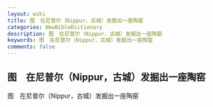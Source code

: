 ```yaml
---
layout: wiki
title: 图　在尼普尔（Nippur，古城）发掘出一座陶窑
categories: NewBibleDictionary
description: 图　在尼普尔（Nippur，古城）发掘出一座陶窑
keywords: 图　在尼普尔（Nippur，古城）发掘出一座陶窑
comments: false
---
```


## 图　在尼普尔（Nippur，古城）发掘出一座陶窑



图　在尼普尔（Nippur，古城）发掘出一座陶窑






